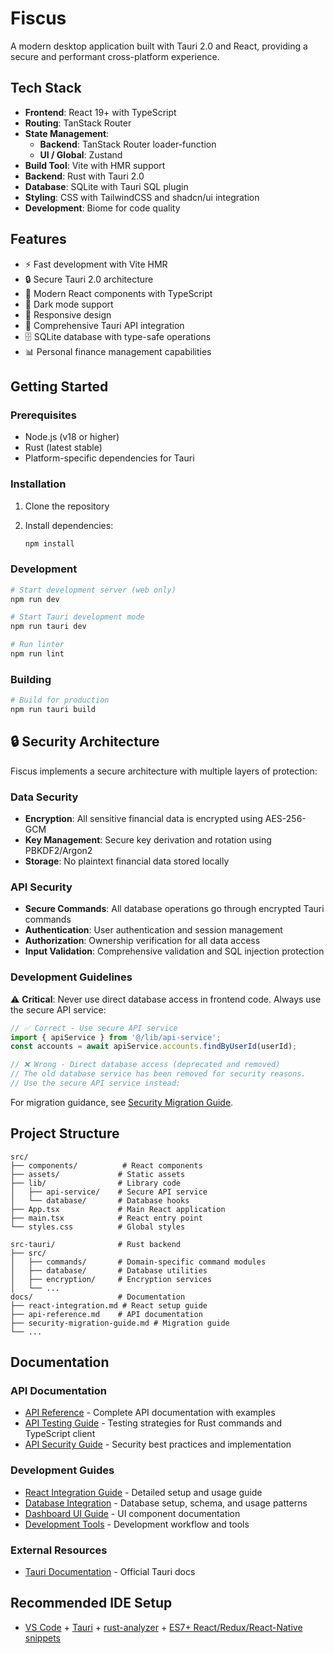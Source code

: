 # Fiscus

A modern desktop application built with Tauri 2.0 and React, providing a secure and performant cross-platform experience.

## Tech Stack

- **Frontend**: React 19+ with TypeScript
- **Routing**: TanStack Router
- **State Management**:
  - **Backend**: TanStack Router loader-function
  - **UI / Global**: Zustand
- **Build Tool**: Vite with HMR support
- **Backend**: Rust with Tauri 2.0
- **Database**: SQLite with Tauri SQL plugin
- **Styling**: CSS with TailwindCSS and shadcn/ui integration
- **Development**: Biome for code quality

## Features

- ⚡ Fast development with Vite HMR
- 🔒 Secure Tauri 2.0 architecture
- 🎨 Modern React components with TypeScript
- 🌙 Dark mode support
- 📱 Responsive design
- 🔧 Comprehensive Tauri API integration
- 🗄️ SQLite database with type-safe operations
- 📊 Personal finance management capabilities

## Getting Started

### Prerequisites

- Node.js (v18 or higher)
- Rust (latest stable)
- Platform-specific dependencies for Tauri

### Installation

1. Clone the repository
2. Install dependencies:

   ```bash
   npm install
   ```

### Development

```bash
# Start development server (web only)
npm run dev

# Start Tauri development mode
npm run tauri dev

# Run linter
npm run lint
```

### Building

```bash
# Build for production
npm run tauri build
```

## 🔒 Security Architecture

Fiscus implements a secure architecture with multiple layers of protection:

### Data Security

- **Encryption**: All sensitive financial data is encrypted using AES-256-GCM
- **Key Management**: Secure key derivation and rotation using PBKDF2/Argon2
- **Storage**: No plaintext financial data stored locally

### API Security

- **Secure Commands**: All database operations go through encrypted Tauri commands
- **Authentication**: User authentication and session management
- **Authorization**: Ownership verification for all data access
- **Input Validation**: Comprehensive validation and SQL injection protection

### Development Guidelines

⚠️ **Critical**: Never use direct database access in frontend code. Always use the secure API service:

```typescript
// ✅ Correct - Use secure API service
import { apiService } from '@/lib/api-service';
const accounts = await apiService.accounts.findByUserId(userId);

// ❌ Wrong - Direct database access (deprecated and removed)
// The old database service has been removed for security reasons.
// Use the secure API service instead:
```

For migration guidance, see [Security Migration Guide](docs/security-migration-guide.md).

## Project Structure

```text
src/
├── components/          # React components
├── assets/             # Static assets
├── lib/                # Library code
│   ├── api-service/    # Secure API service
│   └── database/       # Database hooks
├── App.tsx             # Main React application
├── main.tsx            # React entry point
└── styles.css          # Global styles

src-tauri/              # Rust backend
├── src/
│   ├── commands/       # Domain-specific command modules
│   ├── database/       # Database utilities
│   ├── encryption/     # Encryption services
│   └── ...
docs/                   # Documentation
├── react-integration.md # React setup guide
├── api-reference.md    # API documentation
├── security-migration-guide.md # Migration guide
└── ...
```

## Documentation

### API Documentation

- [API Reference](docs/api-reference.md) - Complete API documentation with examples
- [API Testing Guide](docs/api-testing-guide.md) - Testing strategies for Rust commands and TypeScript client
- [API Security Guide](docs/api-security-guide.md) - Security best practices and implementation

### Development Guides

- [React Integration Guide](docs/react-integration.md) - Detailed setup and usage guide
- [Database Integration](docs/database-integration.md) - Database setup, schema, and usage patterns
- [Dashboard UI Guide](docs/dashboard-ui-guide.md) - UI component documentation
- [Development Tools](docs/development-tools.md) - Development workflow and tools

### External Resources

- [Tauri Documentation](https://v2.tauri.app/) - Official Tauri docs

## Recommended IDE Setup

- [VS Code](https://code.visualstudio.com/) + [Tauri](https://marketplace.visualstudio.com/items?itemName=tauri-apps.tauri-vscode) + [rust-analyzer](https://marketplace.visualstudio.com/items?itemName=rust-lang.rust-analyzer) + [ES7+ React/Redux/React-Native snippets](https://marketplace.visualstudio.com/items?itemName=dsznajder.es7-react-js-snippets)
